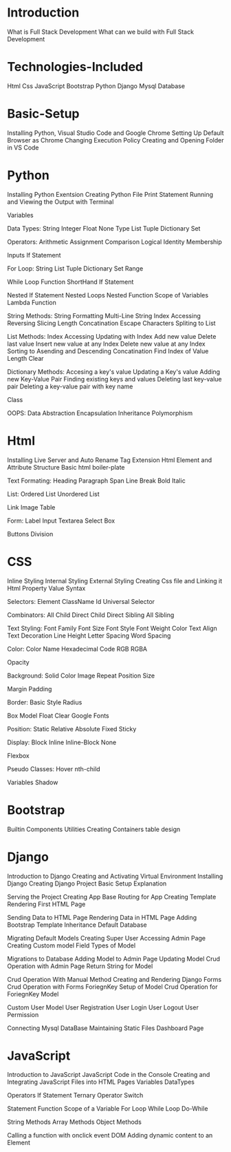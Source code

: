 # Introduction

What is Full Stack Development
What can we build with Full Stack Development


# Technologies-Included

Html
Css
JavaScript
Bootstrap
Python
Django
Mysql Database


# Basic-Setup

Installing Python, Visual Studio Code and Google Chrome
Setting Up Default Browser as Chrome
Changing Execution Policy
Creating and Opening Folder in VS Code


# Python

Installing Python Exentsion
Creating Python File
Print Statement
Running and Viewing the Output with Terminal

Variables

Data Types:
    String
    Integer
    Float
    None Type
    List
    Tuple
    Dictionary
    Set

Operators:
    Arithmetic
    Assignment
    Comparison
    Logical
    Identity
    Membership

Inputs
If Statement

For Loop:
    String
    List
    Tuple
    Dictionary
    Set
    Range

While Loop
Function
ShortHand If Statement

Nested If Statement
Nested Loops
Nested Function
Scope of Variables
Lambda Function

String Methods:
    String Formatting
    Multi-Line String
    Index Accessing
    Reversing
    Slicing
    Length
    Concatination
    Escape Characters
    Spliting to List

List Methods:
    Index Accessing
    Updating with Index
    Add new value
    Delete last value
    Insert new value at any Index
    Delete new value at any Index
    Sorting to Asending and Descending
    Concatination
    Find Index of Value
    Length
    Clear

Dictionary Methods:
    Accesing a key's value
    Updating a Key's value
    Adding new Key-Value Pair
    Finding existing keys and values
    Deleting last key-value pair
    Deleting a key-value pair with key name

Class

OOPS:
    Data Abstraction
    Encapsulation
    Inheritance
    Polymorphism


# Html

Installing Live Server and Auto Rename Tag Extension
Html Element and Attribute Structure
Basic html boiler-plate

Text Formating:
    Heading
    Paragraph
    Span
    Line Break
    Bold
    Italic

List:
    Ordered List
    Unordered List

Link
Image
Table

Form:
    Label
    Input
    Textarea
    Select Box

Buttons
Division

# CSS

Inline Styling
Internal Styling
External Styling
Creating Css file and Linking it Html
Property Value Syntax

Selectors:
    Element
    ClassName
    Id
    Universal Selector

Combinators:
    All Child
    Direct Child
    Direct Sibling
    All Sibling

Text Styling:
    Font Family
    Font Size
    Font Style
    Font Weight
    Color
    Text Align
    Text Decoration
    Line Height
    Letter Spacing
    Word Spacing

Color:
    Color Name
    Hexadecimal Code
    RGB
    RGBA

Opacity

Background:
    Solid Color
    Image
    Repeat
    Position
    Size

Margin
Padding

Border:
    Basic Style
    Radius

Box Model
Float
Clear
Google Fonts

Position:
    Static
    Relative
    Absolute
    Fixed
    Sticky

Display:
    Block
    Inline
    Inline-Block
    None

Flexbox

Pseudo Classes:
    Hover
    nth-child

Variables
Shadow


# Bootstrap

Builtin Components
Utilities
Creating Containers
table design


# Django

Introduction to Django
Creating and Activating Virtual Environment
Installing Django
Creating Django Project
Basic Setup Explanation

Serving the Project
Creating App
Base Routing for App
Creating Template
Rendering First HTML Page

Sending Data to HTML Page
Rendering Data in HTML Page
Adding Bootstrap
Template Inheritance
Default Database

Migrating Default Models
Creating Super User
Accessing Admin Page
Creating Custom model
Field Types of Model

Migrations to Database
Adding Model to Admin Page
Updating Model
Crud Operation with Admin Page
Return String for Model

Crud Operation With Manual Method
Creating and Rendering Django Forms
Crud Operation with Forms
ForiegnKey Setup of Model
Crud Operation for ForiegnKey Model

Custom User Model
User Registration
User Login
User Logout
User Permission

Connecting Mysql DataBase
Maintaining Static Files
Dashboard Page


# JavaScript

Introduction to JavaScript
JavaScript Code in the Console
Creating and Integrating JavaScript Files into HTML Pages
Variables
DataTypes

Operators
If Statement
Ternary
Operator
Switch

Statement
Function
Scope of a Variable
For Loop
While Loop
Do-While

String Methods
Array Methods
Object Methods

Calling a function with onclick event
DOM
Adding dynamic content to an Element







